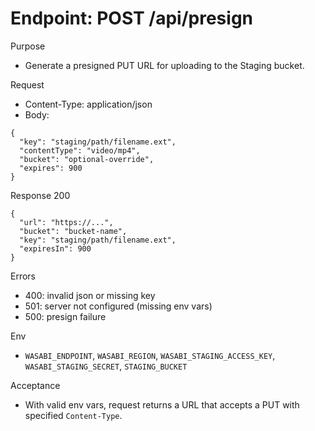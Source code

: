 # Endpoint: POST /api/presign

Purpose
- Generate a presigned PUT URL for uploading to the Staging bucket.

Request
- Content-Type: application/json
- Body:
```
{
  "key": "staging/path/filename.ext",
  "contentType": "video/mp4",
  "bucket": "optional-override",
  "expires": 900
}
```

Response 200
```
{
  "url": "https://...",
  "bucket": "bucket-name",
  "key": "staging/path/filename.ext",
  "expiresIn": 900
}
```

Errors
- 400: invalid json or missing key
- 501: server not configured (missing env vars)
- 500: presign failure

Env
- `WASABI_ENDPOINT`, `WASABI_REGION`, `WASABI_STAGING_ACCESS_KEY`, `WASABI_STAGING_SECRET`, `STAGING_BUCKET`

Acceptance
- With valid env vars, request returns a URL that accepts a PUT with specified `Content-Type`.
